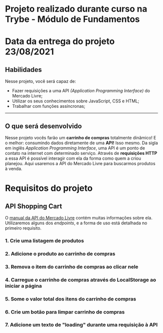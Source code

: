 # Projeto realizado durante curso na Trybe - Módulo de Fundamentos
# Data da entrega do projeto 23/08/2021

## Habilidades

Nesse projeto, você será capaz de:

- Fazer requisições a uma API *(Application Programming Interface)* do Mercado Livre;
- Utilizar os seus conhecimentos sobre JavaScript, CSS e HTML;
- Trabalhar com funções assíncronas;

---

## O que será desenvolvido

Nesse projeto vocês farão um **carrinho de compras** totalmente dinâmico! E o melhor: consumindo dados diretamente de uma **API!** Isso mesmo. Da sigla em inglês _Application Programming Interface_, uma API é um ponto de contato na internet com determinado serviço. Através de **requisições HTTP** a essa API é possível interagir com ela da forma como quem a criou planejou. Aqui usaremos a API do Mercado Livre para buscarmos produtos à venda.

# Requisitos do projeto

## API Shopping Cart

O [manual da API do Mercado Livre](https://developers.mercadolivre.com.br/pt_br/itens-e-buscas) contém muitas informações sobre ela. Utilizaremos alguns dos _endpoints_, e a forma de uso está detalhada no primeiro requisito.

### 1. Crie uma listagem de produtos

### 2. Adicione o produto ao carrinho de compras

### 3. Remova o item do carrinho de compras ao clicar nele

### 4. Carregue o carrinho de compras através do **LocalStorage** ao iniciar a página

### 5. Some o valor total dos itens do carrinho de compras

### 6. Crie um botão para limpar carrinho de compras

### 7. Adicione um texto de "loading" durante uma requisição à API
